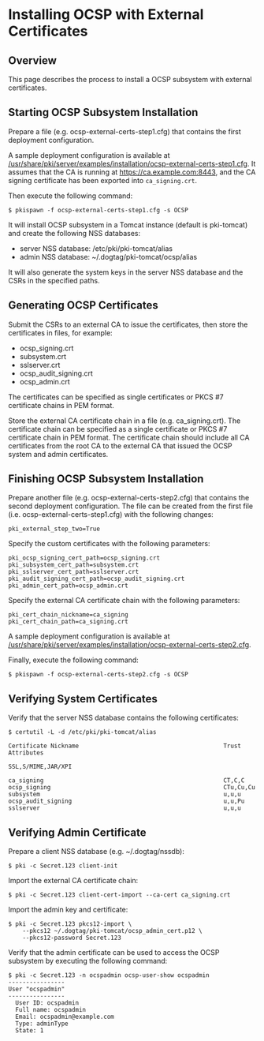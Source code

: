 Installing OCSP with External Certificates
==========================================

Overview
--------

This page describes the process to install a OCSP subsystem with external certificates.

Starting OCSP Subsystem Installation
------------------------------------

Prepare a file (e.g. ocsp-external-certs-step1.cfg) that contains the first deployment configuration.

A sample deployment configuration is available at [/usr/share/pki/server/examples/installation/ocsp-external-certs-step1.cfg](../../../base/server/examples/installation/ocsp-external-certs-step1.cfg).
It assumes that the CA is running at https://ca.example.com:8443,
and the CA signing certificate has been exported into `ca_signing.crt`.

Then execute the following command:

```
$ pkispawn -f ocsp-external-certs-step1.cfg -s OCSP
```

It will install OCSP subsystem in a Tomcat instance (default is pki-tomcat) and create the following NSS databases:
* server NSS database: /etc/pki/pki-tomcat/alias
* admin NSS database: ~/.dogtag/pki-tomcat/ocsp/alias

It will also generate the system keys in the server NSS database and the CSRs in the specified paths.

Generating OCSP Certificates
----------------------------

Submit the CSRs to an external CA to issue the certificates, then store the certificates in files, for example:
* ocsp_signing.crt
* subsystem.crt
* sslserver.crt
* ocsp_audit_signing.crt
* ocsp_admin.crt

The certificates can be specified as single certificates or PKCS #7 certificate chains in PEM format.

Store the external CA certificate chain in a file (e.g. ca_signing.crt). The certificate chain can be specified as a single certificate or PKCS #7 certificate chain in PEM format. The certificate chain should include all CA certificates from the root CA to the external CA that issued the OCSP system and admin certificates.

Finishing OCSP Subsystem Installation
-------------------------------------

Prepare another file (e.g. ocsp-external-certs-step2.cfg) that contains the second deployment configuration.
The file can be created from the first file (i.e. ocsp-external-certs-step1.cfg) with the following changes:

```
pki_external_step_two=True
```

Specify the custom certificates with the following parameters:

```
pki_ocsp_signing_cert_path=ocsp_signing.crt
pki_subsystem_cert_path=subsystem.crt
pki_sslserver_cert_path=sslserver.crt
pki_audit_signing_cert_path=ocsp_audit_signing.crt
pki_admin_cert_path=ocsp_admin.crt
```

Specify the external CA certificate chain with the following parameters:

```
pki_cert_chain_nickname=ca_signing
pki_cert_chain_path=ca_signing.crt
```

A sample deployment configuration is available at [/usr/share/pki/server/examples/installation/ocsp-external-certs-step2.cfg](../../../base/server/examples/installation/ocsp-external-certs-step2.cfg).

Finally, execute the following command:

```
$ pkispawn -f ocsp-external-certs-step2.cfg -s OCSP
```

Verifying System Certificates
-----------------------------

Verify that the server NSS database contains the following certificates:

```
$ certutil -L -d /etc/pki/pki-tomcat/alias

Certificate Nickname                                         Trust Attributes
                                                             SSL,S/MIME,JAR/XPI

ca_signing                                                   CT,C,C
ocsp_signing                                                 CTu,Cu,Cu
subsystem                                                    u,u,u
ocsp_audit_signing                                           u,u,Pu
sslserver                                                    u,u,u
```

Verifying Admin Certificate
---------------------------

Prepare a client NSS database (e.g. ~/.dogtag/nssdb):

```
$ pki -c Secret.123 client-init
```

Import the external CA certificate chain:

```
$ pki -c Secret.123 client-cert-import --ca-cert ca_signing.crt
```

Import the admin key and certificate:

```
$ pki -c Secret.123 pkcs12-import \
    --pkcs12 ~/.dogtag/pki-tomcat/ocsp_admin_cert.p12 \
    --pkcs12-password Secret.123
```

Verify that the admin certificate can be used to access the OCSP subsystem by executing the following command:

```
$ pki -c Secret.123 -n ocspadmin ocsp-user-show ocspadmin
----------------
User "ocspadmin"
----------------
  User ID: ocspadmin
  Full name: ocspadmin
  Email: ocspadmin@example.com
  Type: adminType
  State: 1
```
